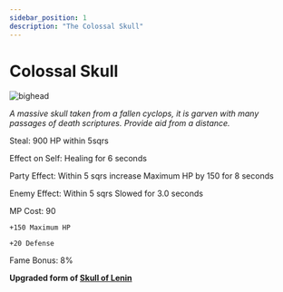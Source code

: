 ```yaml
---
sidebar_position: 1
description: "The Colossal Skull"
---
```


# Colossal Skull

![bighead](https://vwiki.valorserver.com/api/item/picture/colossal%20skull)

<i>A massive skull taken from a fallen cyclops, it is garven with many passages of death scriptures. Provide aid from a distance.</i>

Steal: 900 HP within 5sqrs

Effect on Self: Healing for 6 seconds

Party Effect: Within 5 sqrs increase Maximum HP by 150 for 8 seconds

Enemy Effect: Within 5 sqrs Slowed for 3.0 seconds

MP Cost: 90

    +150 Maximum HP
    
    +20 Defense

Fame Bonus: 8%

**Upgraded form of [Skull of Lenin](https://wiki.valorserver.com/docs/items/abilities/skulls/ut/skull_of_lenin)**
